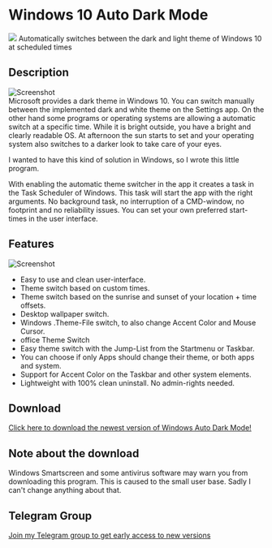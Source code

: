 
# Windows 10 Auto Dark Mode
![](https://github.com/Armin2208/Windows-Auto-Night-Mode/blob/master/Readme/logo.png)
Automatically switches between the dark and light theme of Windows 10 at scheduled times

## Description
![Screenshot](https://github.com/Armin2208/Windows-Auto-Night-Mode/blob/master/Readme/screenshot1.png)  
Microsoft provides a dark theme in Windows 10. You can switch manually between the implemented dark and white theme on the Settings app. On the other hand some programs or operating systems are allowing a automatic switch at a specific time. While it is bright outside, you have a bright and clearly readable OS. At afternoon the sun starts to set and your operating system also switches to a darker look to take care of your eyes.

I wanted to have this kind of solution in Windows, so I wrote this little program.

With enabling the automatic theme switcher in the app it creates a task in the Task Scheduler of Windows. This task will start the app with the right arguments. No background task, no interruption of a CMD-window, no footprint and no reliability issues. You can set your own preferred start-times in the user interface.

## Features
![Screenshot](https://github.com/Armin2208/Windows-Auto-Night-Mode/blob/master/Readme/screenshot2.png)  
- Easy to use and clean user-interface.
- Theme switch based on custom times.
- Theme switch based on the sunrise and sunset of your location + time offsets.
- Desktop wallpaper switch.
- Windows .Theme-File switch, to also change Accent Color and Mouse Cursor.
- office Theme Switch
- Easy theme switch with the Jump-List from the Startmenu or Taskbar.
- You can choose if only Apps should change their theme, or both apps and system.
- Support for Accent Color on the Taskbar and other system elements.
- Lightweight with 100% clean uninstall. No admin-rights needed.

## Download
[Click here to download the newest version of Windows Auto Dark Mode!](https://github.com/Armin2208/Windows-Auto-Night-Mode/releases)

## Note about the download
Windows Smartscreen and some antivirus software may warn you from downloading this program. This is caused to the small user base. Sadly I can't change anything about that.

## Telegram Group
[Join my Telegram group to get early access to new versions](https://t.me/autodarkmode)
